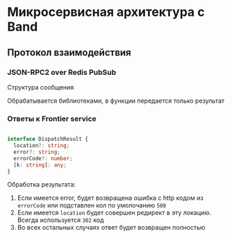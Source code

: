 # Микросервисная архитектура с Band




## Протокол взаимодействия

### JSON-RPC2 over Redis PubSub

Структура сообщения

Обрабатывается библиотеками, в функции передается только результат


### Ответы к Frontier service

```typescript

interface DispatchResult {
  location?: string;
  error?: string;
  errorCode?: number;
  [k: string]: any;
}

```

Обработка результата:

1. Если имеется error, будет возвращена ошибка с http кодом из `errorCode` или подставлен кол по умолочанию `500`
1. Если имеется `location` будет совершен редирект в эту локацию. Всегда используется `302` код
1. Во всех остальных случаях ответ будет возвращен полностью
